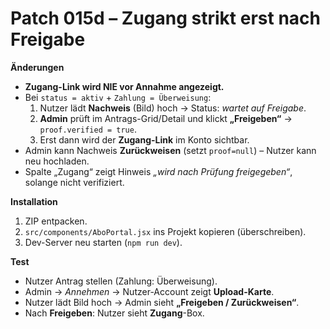 # Patch 015d – Zugang strikt erst nach Freigabe

**Änderungen**
- **Zugang-Link wird NIE vor Annahme angezeigt.**
- Bei `status = aktiv` + `Zahlung = Überweisung`:
  1) Nutzer lädt **Nachweis** (Bild) hoch → Status: *wartet auf Freigabe*.
  2) **Admin** prüft im Antrags-Grid/Detail und klickt **„Freigeben“** → `proof.verified = true`.
  3) Erst dann wird der **Zugang-Link** im Konto sichtbar.
- Admin kann Nachweis **Zurückweisen** (setzt `proof=null`) – Nutzer kann neu hochladen.
- Spalte „Zugang“ zeigt Hinweis *„wird nach Prüfung freigegeben“*, solange nicht verifiziert.

**Installation**
1. ZIP entpacken.
2. `src/components/AboPortal.jsx` ins Projekt kopieren (überschreiben).
3. Dev-Server neu starten (`npm run dev`).

**Test**
- Nutzer Antrag stellen (Zahlung: Überweisung).
- Admin → *Annehmen* → Nutzer-Account zeigt **Upload-Karte**.
- Nutzer lädt Bild hoch → Admin sieht **„Freigeben / Zurückweisen“**.
- Nach **Freigeben**: Nutzer sieht **Zugang**-Box.

